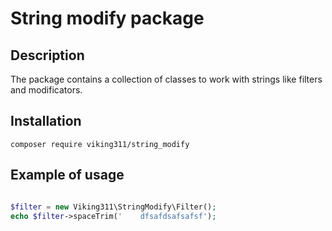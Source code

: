 # String modify package

## Description
The package contains a collection of classes to work with strings like filters and modificators.

## Installation
```
composer require viking311/string_modify
```

## Example of usage

```php

$filter = new Viking311\StringModify\Filter();
echo $filter->spaceTrim('    dfsafdsafsafsf');
```